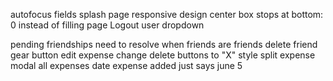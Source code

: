 autofocus fields
splash page responsive design
center box stops at bottom: 0 instead of filling page
Logout user dropdown


pending friendships need to resolve when friends are friends
delete friend gear button
edit expense
change delete buttons to "X"
style split expense modal
all expenses
date expense added just says june 5